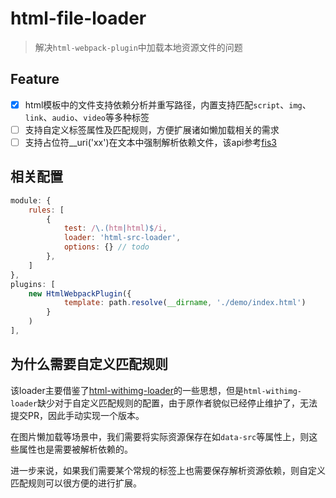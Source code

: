 
html-file-loader
===

> 解决`html-webpack-plugin`中加载本地资源文件的问题

## Feature

* [x] html模板中的文件支持依赖分析并重写路径，内置支持匹配`script`、`img`、`link`、`audio`、`video`等多种标签
* [ ] 支持自定义标签属性及匹配规则，方便扩展诸如懒加载相关的需求
* [ ] 支持占位符__uri('xx')在文本中强制解析依赖文件，该api参考[fis3](http://fis.baidu.com/fis3/docs/user-dev/uri.html)

## 相关配置
```js
module: {
    rules: [
        {
            test: /\.(htm|html)$/i,
            loader: 'html-src-loader',
            options: {} // todo
        },
    ]
},
plugins: [
    new HtmlWebpackPlugin({
            template: path.resolve(__dirname, './demo/index.html')
        }
    )
],
```

## 为什么需要自定义匹配规则
该loader主要借鉴了[html-withimg-loader](https://github.com/wzsxyz/html-withimg-loader)的一些思想，但是`html-withimg-loader`缺少对于自定义匹配规则的配置，由于原作者貌似已经停止维护了，无法提交PR，因此手动实现一个版本。

在图片懒加载等场景中，我们需要将实际资源保存在如`data-src`等属性上，则这些属性也是需要被解析依赖的。

进一步来说，如果我们需要某个常规的标签上也需要保存解析资源依赖，则自定义匹配规则可以很方便的进行扩展。
